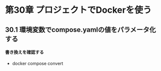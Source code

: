# 第30章 プロジェクトでDockerを使う

## 30.1 環境変数でcompose.yamlの値をパラメータ化する

#### 書き換えを確認する

- docker compose convert
